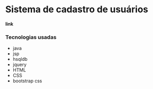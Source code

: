 # Sistema de cadastro de usuários

#### link


### Tecnologias usadas

- java
- jsp
- hsqldb
- jquery
- HTML
- CSS
- bootstrap css